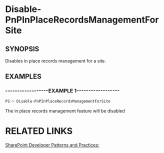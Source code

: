 # Disable-PnPInPlaceRecordsManagementForSite

## SYNOPSIS
Disables in place records management for a site.

## EXAMPLES

### ------------------EXAMPLE 1------------------
```powershell
PS:> Disable-PnPInPlaceRecordsManagementForSite
```

The in place records management feature will be disabled

# RELATED LINKS

[SharePoint Developer Patterns and Practices:](http://aka.ms/sppnp)